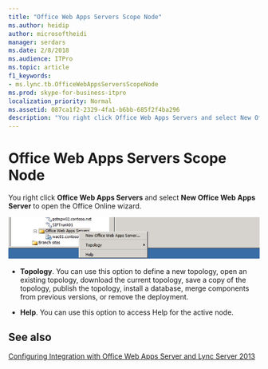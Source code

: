 ```yaml
---
title: "Office Web Apps Servers Scope Node"
ms.author: heidip
author: microsoftheidi
manager: serdars
ms.date: 2/8/2018
ms.audience: ITPro
ms.topic: article
f1_keywords:
- ms.lync.tb.OfficeWebAppsServersScopeNode
ms.prod: skype-for-business-itpro
localization_priority: Normal
ms.assetid: 087ca1f2-2329-4fa1-b6bb-685f2f4ba296
description: "You right click Office Web Apps Servers and select New Office Web Apps Server to open the Office Online wizard."
---
```


# Office Web Apps Servers Scope Node
 
You right click **Office Web Apps Servers** and select **New Office Web Apps Server** to open the Office Online wizard.
  
![OfficeWebApps Servers Scope Node](../../../media/OfficeWebApps_Servers_Scope_Node.jpg)
  
- **Topology**. You can use this option to define a new topology, open an existing topology, download the current topology, save a copy of the topology, publish the topology, install a database, merge components from previous versions, or remove the deployment.
    
- **Help**. You can use this option to access Help for the active node.
    
## See also

[Configuring Integration with Office Web Apps Server and Lync Server 2013](http://technet.microsoft.com/library/3370ab55-9949-4f32-b88b-5cffed6aaad8.aspx)